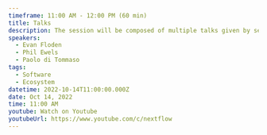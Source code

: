 ```yaml
---
timeframe: 11:00 AM - 12:00 PM (60 min)
title: Talks
description: The session will be composed of multiple talks given by several speakers. Details will be announced soon.
speakers:
  - Evan Floden
  - Phil Ewels
  - Paolo di Tommaso
tags:
  - Software
  - Ecosystem
datetime: 2022-10-14T11:00:00.000Z
date: Oct 14, 2022
time: 11:00 AM
youtube: Watch on Youtube
youtubeUrl: https://www.youtube.com/c/nextflow
---
```

